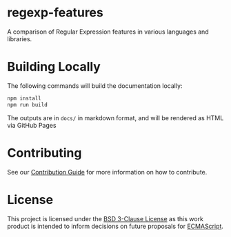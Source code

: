 # regexp-features
A comparison of Regular Expression features in various languages and libraries.

# Building Locally

The following commands will build the documentation locally:

```sh
npm install
npm run build
```

The outputs are in `docs/` in markdown format, and will be rendered as HTML via GitHub Pages

# Contributing

See our [Contribution Guide](CONTRIBUTING.md) for more information on how to contribute.

# License

This project is licensed under the [BSD 3-Clause License](LICENSE) as this work product is intended to inform decisions on future proposals for [ECMAScript](https://tc39.es).
